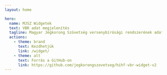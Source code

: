```yaml
---
layout: home

hero:
  name: MJSZ Widgetek
  text: VBR adat megjelenítés
  tagline: Magyar Jégkorong Szövetség versenybírósági rendszerének adat megjelenítése
  actions:
    - theme: brand
      text: Kezdhetjük
      link: /widget/
    - theme: alt
      text: Forrás a GitHub-on
      link: https://github.com/jegkorongszovetseg/hihf-vbr-widget-v2
---
```

